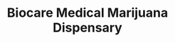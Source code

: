 ---
title: "Biocare Medical Marijuana Dispensary"
url: /denver/biocare-medical-marijuana-dispensary/
shop: Hanf
---